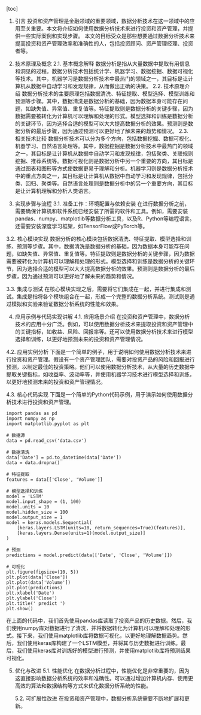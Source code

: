 
[toc]                    
                
                
1. 引言
   投资和资产管理是金融领域的重要领域，数据分析技术在这一领域中的应用至关重要。本文将介绍如何使用数据分析技术来进行投资和资产管理，并提供一些实际案例和实现步骤。
   本文的目标受众是那些想要通过数据分析技术来提高投资和资产管理效率和准确性的人，包括投资顾问、资产管理经理、投资者等。

2. 技术原理及概念
   2.1. 基本概念解释
   数据分析是指从大量数据中提取有用信息和洞见的过程。数据分析技术包括统计学、机器学习、数据挖掘、数据可视化等技术。其中，机器学习是数据分析技术中最热门的领域之一，其目标是让计算机从数据中自动学习和发现规律，从而做出正确的决策。
   2.2. 技术原理介绍
   数据分析技术的主要原理包括数据清洗、特征提取、模型选择、模型训练和预测等步骤。其中，数据清洗是数据分析的基础，因为数据本身可能存在问题，如缺失值、异常值、重复值等。特征提取则是数据分析的关键步骤，因为数据需要被转化为计算机可以理解和处理的形式。模型选择和训练是数据分析的关键环节，因为选择合适的模型可以大大提高数据分析的效果。预测则是数据分析的最后步骤，因为通过预测可以更好地了解未来的趋势和情况。
   2.3. 相关技术比较
   数据分析技术可以分为多个方向，包括数据挖掘、数据可视化、机器学习、自然语言处理等。其中，数据挖掘是数据分析技术中最热门的领域之一，其目标是让计算机从数据中自动学习和发现规律，包括聚类、关联规则挖掘、推荐系统等。数据可视化则是数据分析中另一个重要的方向，其目标是通过图表和图形等方式使数据更易于理解和分析。机器学习则是数据分析技术中的重点方向之一，其目标是让计算机从数据中自动学习和发现规律，包括分类、回归、聚类等。自然语言处理则是数据分析中的另一个重要方向，其目标是让计算机理解和分析人类语言。

3. 实现步骤与流程
   3.1. 准备工作：环境配置与依赖安装
   在进行数据分析之前，需要确保计算机和软件系统已经安装了所需的软件和工具。例如，需要安装pandas、numpy、matplotlib等数据分析工具，以及R、Python等编程语言。还需要安装深度学习框架，如TensorFlow或PyTorch等。

3.2. 核心模块实现
   数据分析的核心模块包括数据清洗、特征提取、模型选择和训练、预测等步骤。其中，数据清洗是数据分析的基础，因为数据本身可能存在问题，如缺失值、异常值、重复值等。特征提取则是数据分析的关键步骤，因为数据需要被转化为计算机可以理解和处理的形式。模型选择和训练是数据分析的关键环节，因为选择合适的模型可以大大提高数据分析的效果。预测则是数据分析的最后步骤，因为通过预测可以更好地了解未来的趋势和情况。

3.3. 集成与测试
   在核心模块实现之后，需要将它们集成在一起，并进行集成和测试。集成是指将各个模块组合在一起，形成一个完整的数据分析系统。测试则是通过模拟和实验来验证数据分析系统的性能和效果。

4. 应用示例与代码实现讲解
   4.1. 应用场景介绍
   在投资和资产管理中，数据分析技术的应用十分广泛。例如，可以使用数据分析技术来提取投资和资产管理中的关键指标，如收益、风险、回报率等。还可以使用数据分析技术来进行模型选择和训练，以更好地预测未来的投资和资产管理情况。

4.2. 应用实例分析
   下面是一个简单的例子，用于说明如何使用数据分析技术来进行投资和资产管理。假设有一个资产管理团队，需要对投资产品的风险和回报进行预测，以制定最佳的投资策略。他们可以使用数据分析技术，从大量的历史数据中提取关键指标，如收益率、波动率等，并使用机器学习技术进行模型选择和训练，以更好地预测未来的投资和资产管理情况。

4.3. 核心代码实现
   下面是一个简单的Python代码示例，用于演示如何使用数据分析技术进行投资和资产管理。

   ```
   import pandas as pd
   import numpy as np
   import matplotlib.pyplot as plt
   
   # 数据源
   data = pd.read_csv('data.csv')
   
   # 数据清洗
   data['Date'] = pd.to_datetime(data['Date'])
   data = data.dropna()
   
   # 特征提取
   features = data[['Close', 'Volume']]
   
   # 模型选择和训练
   model = 'LSTM'
   model.input_shape = (1, 100)
   model.units = 10
   model.hidden_size = 100
   model.output_size = 1
   model = keras.models.Sequential(
       [keras.layers.LSTM(units=10, return_sequences=True)(features)],
       [keras.layers.Dense(units=1)(model.output_size)]
   )
   
   # 预测
   predictions = model.predict(data[['Date', 'Close', 'Volume']])
   
   # 可视化
   plt.figure(figsize=(10, 5))
   plt.plot(data['Close'])
   plt.plot(data['Volume'])
   plt.plot(predictions)
   plt.xlabel('Date')
   plt.ylabel('Close')
   plt.title(' predict ')
   plt.show()
   ```

   在上面的代码中，我们首先使用pandas库读取了投资产品的历史数据。然后，我们使用numpy库对数据进行了清洗，并将数据转化为计算机可以理解和处理的形式。接下来，我们使用matplotlib库将数据可视化，以更好地理解数据趋势。然后，我们使用keras库构建了一个LSTM模型，并将其与历史数据进行训练。最后，我们使用keras库对训练好的模型进行预测，并使用matplotlib库将预测结果可视化。

5. 优化与改进
   5.1. 性能优化
   在数据分析过程中，性能优化是非常重要的，因为这直接影响数据分析系统的效率和准确性。可以通过增加计算机内存、使用更高效的算法和数据结构等方式来优化数据分析系统的性能。

   5.2. 可扩展性改进
   在投资和资产管理中，数据分析系统需要不断地扩展和更新。

